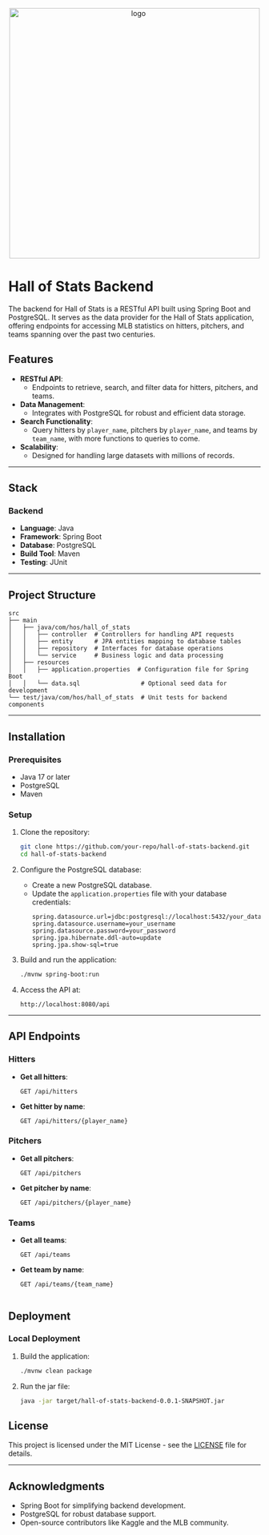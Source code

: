 <p align="center">
  <img src="https://github.com/user-attachments/assets/2c62a0e8-00cc-42c0-9d44-14e1290341d2" alt="logo" width="500" />
</p>

# Hall of Stats Backend

The backend for Hall of Stats is a RESTful API built using Spring Boot and PostgreSQL. It serves as the data provider for the Hall of Stats application, offering endpoints for accessing MLB statistics on hitters, pitchers, and teams spanning over the past two centuries.

## Features

- **RESTful API**:
  - Endpoints to retrieve, search, and filter data for hitters, pitchers, and teams.
- **Data Management**:
  - Integrates with PostgreSQL for robust and efficient data storage.
- **Search Functionality**:
  - Query hitters by `player_name`, pitchers by `player_name`, and teams by `team_name`, with more functions to queries to come.
- **Scalability**:
  - Designed for handling large datasets with millions of records.

---

## Stack

### Backend
- **Language**: Java
- **Framework**: Spring Boot
- **Database**: PostgreSQL
- **Build Tool**: Maven
- **Testing**: JUnit

---

## Project Structure

```plaintext
src
├── main
│   ├── java/com/hos/hall_of_stats
│   │   ├── controller  # Controllers for handling API requests
│   │   ├── entity      # JPA entities mapping to database tables
│   │   ├── repository  # Interfaces for database operations
│   │   └── service     # Business logic and data processing
│   ├── resources
│   │   ├── application.properties  # Configuration file for Spring Boot
│   │   └── data.sql                 # Optional seed data for development
└── test/java/com/hos/hall_of_stats  # Unit tests for backend components
```

---

## Installation

### Prerequisites
- Java 17 or later
- PostgreSQL
- Maven

### Setup

1. Clone the repository:
   ```bash
   git clone https://github.com/your-repo/hall-of-stats-backend.git
   cd hall-of-stats-backend
   ```

2. Configure the PostgreSQL database:
   - Create a new PostgreSQL database.
   - Update the `application.properties` file with your database credentials:
     ```properties
     spring.datasource.url=jdbc:postgresql://localhost:5432/your_database_name
     spring.datasource.username=your_username
     spring.datasource.password=your_password
     spring.jpa.hibernate.ddl-auto=update
     spring.jpa.show-sql=true
     ```

3. Build and run the application:
   ```bash
   ./mvnw spring-boot:run
   ```

4. Access the API at:
   ```
   http://localhost:8080/api
   ```

---

## API Endpoints

### Hitters
- **Get all hitters**:
  ```http
  GET /api/hitters
  ```

- **Get hitter by name**:
  ```http
  GET /api/hitters/{player_name}
  ```

### Pitchers
- **Get all pitchers**:
  ```http
  GET /api/pitchers
  ```

- **Get pitcher by name**:
  ```http
  GET /api/pitchers/{player_name}
  ```

### Teams
- **Get all teams**:
  ```http
  GET /api/teams
  ```

- **Get team by name**:
  ```http
  GET /api/teams/{team_name}


## Deployment

### Local Deployment
1. Build the application:
   ```bash
   ./mvnw clean package
   ```
2. Run the jar file:
   ```bash
   java -jar target/hall-of-stats-backend-0.0.1-SNAPSHOT.jar
   ```

## License

This project is licensed under the MIT License - see the [LICENSE](LICENSE) file for details.

---

## Acknowledgments

- Spring Boot for simplifying backend development.
- PostgreSQL for robust database support.
- Open-source contributors like Kaggle and the MLB community.

